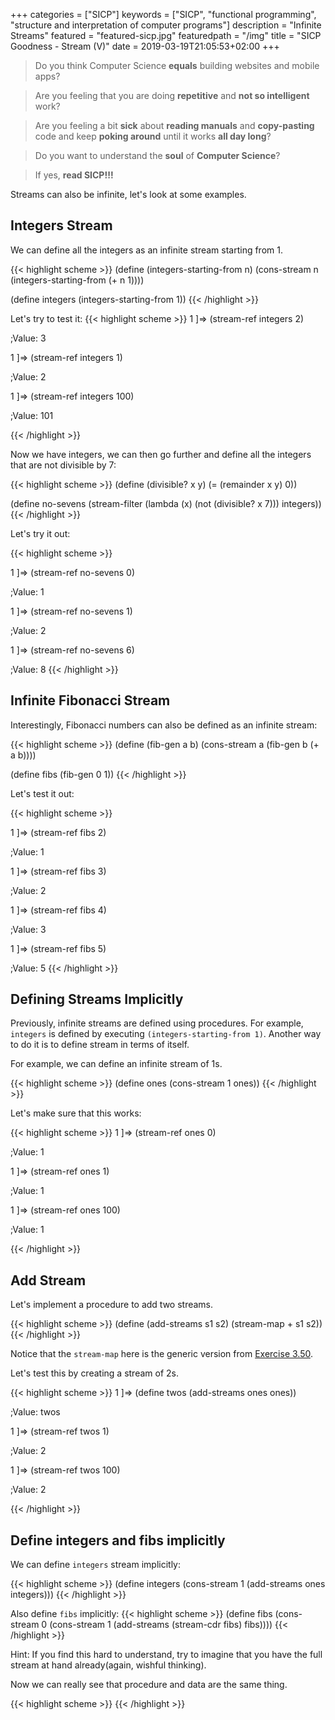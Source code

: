 +++
categories = ["SICP"]
keywords = ["SICP", "functional programming", "structure and interpretation of computer programs"]
description = "Infinite Streams"
featured = "featured-sicp.jpg"
featuredpath = "/img"
title = "SICP Goodness - Stream (V)"
date = 2019-03-19T21:05:53+02:00
+++

>Do you think Computer Science **equals** building websites and mobile apps? 

>Are you feeling that you are doing **repetitive** and **not so intelligent** work?

>Are you feeling a bit **sick** about **reading manuals** and **copy-pasting** code and keep **poking around** until it works **all day long**? 

>Do you want to understand the **soul** of **Computer Science**?

>If yes, **read SICP!!!**

Streams can also be infinite, let's look at some examples.

## Integers Stream

We can define all the integers as an infinite stream starting from 1.

{{< highlight scheme >}}
(define (integers-starting-from n)
  (cons-stream n (integers-starting-from (+ n 1))))

(define integers (integers-starting-from 1))
{{< /highlight >}}

Let's try to test it:
{{< highlight scheme >}}
1 ]=> (stream-ref integers 2)

;Value: 3

1 ]=> (stream-ref integers 1)

;Value: 2

1 ]=> (stream-ref integers 100)

;Value: 101

{{< /highlight >}}

Now we have integers, we can then go further and define all the integers that are not divisible by 7:

{{< highlight scheme >}}
(define (divisible? x y) (= (remainder x y) 0))

(define no-sevens
  (stream-filter
   (lambda (x) (not (divisible? x 7)))
   integers))
{{< /highlight >}}

Let's try it out:

{{< highlight scheme >}}

1 ]=> (stream-ref no-sevens 0)

;Value: 1

1 ]=> (stream-ref no-sevens 1)

;Value: 2

1 ]=> (stream-ref no-sevens 6)

;Value: 8
{{< /highlight >}}

## Infinite Fibonacci Stream

Interestingly, Fibonacci numbers can also be defined as an infinite stream:

{{< highlight scheme >}}
(define (fib-gen a b)
  (cons-stream a (fib-gen b (+ a b))))

(define fibs (fib-gen 0 1))
{{< /highlight >}}

Let's test it out:

{{< highlight scheme >}}

1 ]=> (stream-ref fibs 2)

;Value: 1

1 ]=> (stream-ref fibs 3)

;Value: 2

1 ]=> (stream-ref fibs 4)

;Value: 3

1 ]=> (stream-ref fibs 5)

;Value: 5
{{< /highlight >}}

## Defining Streams Implicitly

Previously, infinite streams are defined using procedures. For example, `integers` is defined by executing `(integers-starting-from 1)`. Another way to do it is to define stream in terms of itself.

For example, we can define an infinite stream of 1s.

{{< highlight scheme >}}
(define ones (cons-stream 1 ones))
{{< /highlight >}}

Let's make sure that this works:

{{< highlight scheme >}}
1 ]=> (stream-ref ones 0)

;Value: 1

1 ]=> (stream-ref ones 1)

;Value: 1

1 ]=> (stream-ref ones 100)

;Value: 1

{{< /highlight >}}

## Add Stream

Let's implement a procedure to add two streams.

{{< highlight scheme >}}
(define (add-streams s1 s2)
  (stream-map + s1 s2))
{{< /highlight >}}

Notice that the `stream-map` here is the generic version from [Exercise 3.50](https://www.lvguowei.me/post/sicp-goodness-stream-3/).

Let's test this by creating a stream of 2s.

{{< highlight scheme >}}
1 ]=> (define twos (add-streams ones ones))

;Value: twos

1 ]=> (stream-ref twos 1)

;Value: 2

1 ]=> (stream-ref twos 100)

;Value: 2

{{< /highlight >}}

## Define integers and fibs implicitly

We can define `integers` stream implicitly:

{{< highlight scheme >}}
(define integers (cons-stream 1 
                              (add-streams ones integers)))
{{< /highlight >}}

Also define `fibs` implicitly:
{{< highlight scheme >}}
(define fibs (cons-stream 0
                          (cons-stream 1
                                       (add-streams (stream-cdr fibs)
                                                    fibs))))
{{< /highlight >}}

Hint: If you find this hard to understand, try to imagine that you have the full stream at hand already(again, wishful thinking).

Now we can really see that procedure and data are the same thing.


{{< highlight scheme >}}
{{< /highlight >}}
